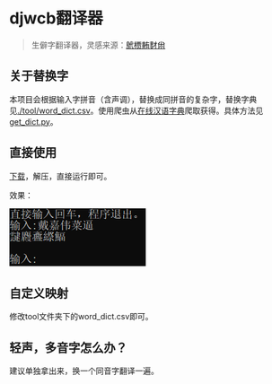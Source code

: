 # djwcb翻译器

> 生僻字翻译器，灵感来源：[鴏槚䵋䴭㡀](https://www.bilibili.com/video/BV14N411f7rA/)

## 关于替换字

本项目会根据输入字拼音（含声调），替换成同拼音的复杂字，替换字典见[./tool/word_dict.csv](https://github.com/Loyage/djwcb-translator/blob/main/tool/word_dict.csv)。使用爬虫从[在线汉语字典](http://xh.5156edu.com/pinyi.html)爬取获得。具体方法见[get_dict.py](https://github.com/Loyage/djwcb-translator/blob/main/tool/get_dict.py)。

## 直接使用

[下载](https://github.com/Loyage/djwcb-translator/releases/download/1.0.0/djwcb_1_0_0.zip)，解压，直接运行即可。

效果：

![result](./img/result.png)

## 自定义映射

修改tool文件夹下的word_dict.csv即可。

## 轻声，多音字怎么办？

建议单独拿出来，换一个同音字翻译一遍。
